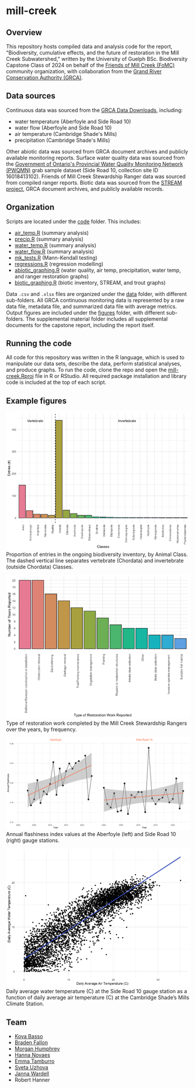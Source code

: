 # mill-creek

## Overview
This repository hosts compiled data and analysis code for the report, "Biodiversity, cumulative effects, and the future of restoration in the Mill Creek Subwatershed," written by the University of Guelph BSc. Biodiversity Capstone Class of 2024 on behalf of the [Friends of Mill Creek (FoMC)](https://www.friendsofmillcreek.org/membership/sub-page-top/) community organization, with collaboration from the [Grand River Conservation Authority (GRCA)](https://www.grandriver.ca/).

## Data sources
Continuous data was sourced from the [GRCA Data Downloads](https://data.grandriver.ca/downloads-monitoring.html), including:
- water temperature (Aberfoyle and Side Road 10)
- water flow (Aberfoyle and Side Road 10)
- air temperature (Cambridge Shade's Mills)
- precipitation (Cambridge Shade's Mills)

Other abiotic data was sourced from GRCA document archives and publicly available monitoring reports. Surface water quality data was sourced from the [Government of Ontario's Provincial Water Quality Monitoring Network (PWQMN)](https://data.ontario.ca/en/dataset/provincial-stream-water-quality-monitoring-network) grab sample dataset (Side Road 10, collection site ID 16018413102). Friends of Mill Creek Stewardship Ranger data was sourced from compiled ranger reports. Biotic data was sourced from the [STREAM project](https://stream-dna.org/), GRCA document archives, and publicly available records.

## Organization
Scripts are located under the [code](code) folder. This includes:
- [air_temp.R](code/air_temp.R) (summary analysis)
- [precip.R](code/precip.R) (summary analysis)
- [water_temp.R](code/water_temp.R) (summary analysis)
- [water_flow.R](code/water_flow.R) (summary analysis)
- [mk_tests.R](code/mk_tests.R) (Mann-Kendall testing)
- [regressions.R](code/regressions.R) (regression modelling)
- [abiotic_graphing.R](code/abiotic_graphing.R) (water quality, air temp, precipitation, water temp, and ranger restoration graphs)
- [biotic_graphing.R](code/biotic_graphing.R) (biotic inventory, STREAM, and trout graphs)

Data `.csv` and `.xlsx` files are organized under the [data](data) folder, with different sub-folders. All GRCA continuous monitoring data is represented by a raw data file, metadata file, and summarized data file with average metrics. Output figures are included under the [figures](figures) folder, with different sub-folders. The supplemental material folder includes all supplemental documents for the capstone report, including the report itself.

## Running the code
All code for this repository was written in the R language, which is used to manipulate our data sets, describe the data, perform statistical analyses, and produce graphs. To run the code, clone the repo and open the [mill-creek.Rproj](mill-creek.Rproj) file in R or RStudio. All required package installation and library code is included at the top of each script.

## Example figures
![biotic inventory classes](figures/biotic_inventory/classes.png)
Proportion of entries in the ongoing biodiversity inventory, by Animal Class. The dashed vertical line separates vertebrate (Chordata) and invertebrate (outside Chordata) Classes. 

![ranger restoration](figures/ranger_restoration_activities.png)
Type of restoration work completed by the Mill Creek Stewardship Rangers over the years, by frequency. 

![flashiness MK](figures/mann-kendall/MK_annual_flashiness.png)
Annual flashiness index values at the Aberfoyle (left) and Side Road 10 (right) gauge stations.

![water temp regression](figures/regression/water_by_air_temp.png)
Daily average water temperature (C) at the Side Road 10 gauge station as a function of daily average air temperature (C) at the Cambridge Shade’s Mills Climate Station.

## Team
- [Koya Basso](https://github.com/KoBaa333)
- [Braden Fallon](https://github.com/BradenFallon44)
- [Morgan Humphrey](https://github.com/humphrem)
- [Hanna Novaes](https://github.com/hannajn)
- [Emma Tamburro](https://github.com/etamburr)
- [Sveta Uzhova](https://github.com/suzhova)
- [Janna Wardell](https://github.com/jwardell02)
- Robert Hanner 